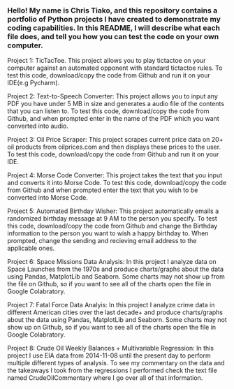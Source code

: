 ### Hello! My name is Chris Tiako, and this repository contains a portfolio of Python projects I have created to demonstrate my coding capabilities. In this README, I will describe what each file does, and tell you how you can test the code on your own computer.



Project 1: TicTacToe. This project allows you to play tictactoe on your computer against an automated opponent with standard tictactoe rules. To test this code, download/copy the code from Github and run it on your IDE(e.g Pycharm).


Project 2: Text-to-Speech Converter: This project allows you to input any PDF you have under 5 MB in size and generates a audio file of the contents that you can listen to. To test this code, download/copy the code from Github, and when prompted enter in the name of the PDF which you want converted into audio.


Project 3: Oil Price Scraper: This project scrapes current price data on 20+ oil products from oilprices.com and then displays these prices to the user. To test this code, download/copy the code from Github and run it on your IDE.


Project 4: Morse Code Converter: This project takes the text that you input and converts it into Morse Code. To test this code, download/copy the code from Github and when prompted enter the text that you wish to be converted into Morse Code.


Project 5: Automated Birthday Wisher: This project automatically emails a randomized birthday message at 9 AM to the person you specify. To test this code, download/copy the code from Github and change the Birthday information to the person you want to wish a happy birthday to. When prompted, change the sending and recieving email address to the applicable ones.


Project 6: Space Missions Data Analysis: In this project I analyze data on Space Launches from the 1970s and produce charts/graphs about the data using Pandas, MatplotLib and Seaborn. Some charts may not show up from the file on Github, so if you want to see all of the charts open the file in Google Colabratory.


Project 7: Fatal Force Data Analyis: In this project I analyze crime data in different American cities over the last decade+ and produce charts/graphs about the data using Pandas, MatplotLib and Seaborn. Some charts may not show up on Github, so if you want to see all of the charts open the file in Google Colabratory.


Project 8: Crude Oil Weekly Balances + Multivariable Regression: In this project I use EIA data from 2014-11-08 until the present day to perform multiple different types of analysis. To see my commentary on the data and the takeaways I took from the regressions I performed check the text file named CrudeOilCommentary where I go over all of that information.

